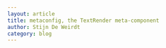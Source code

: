 ```yaml
---
layout: article
title: metaconfig, the TextRender meta-component
author: Stijn De Weirdt
category: blog
---
```

